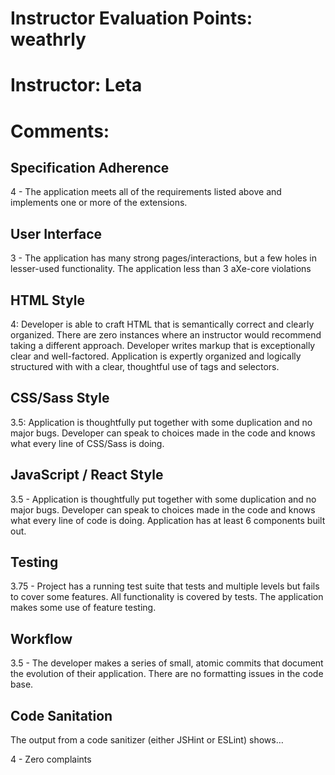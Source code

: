 # Instructor Evaluation Points: weathrly
# Instructor: Leta
# Comments:

## Specification Adherence

4 - The application meets all of the requirements listed above and implements one or more of the extensions.

## User Interface

3 - The application has many strong pages/interactions, but a few holes in lesser-used functionality. The application less than 3 aXe-core violations

## HTML Style

4: Developer is able to craft HTML that is semantically correct and clearly organized. There are zero instances where an instructor would recommend taking a different approach. Developer writes markup that is exceptionally clear and well-factored. Application is expertly organized and logically structured with with a clear, thoughtful use of tags and selectors.


## CSS/Sass Style

3.5: Application is thoughtfully put together with some duplication and no major bugs. Developer can speak to choices made in the code and knows what every line of CSS/Sass is doing.


## JavaScript / React Style

3.5 - Application is thoughtfully put together with some duplication and no major bugs. Developer can speak to choices made in the code and knows what every line of code is doing. Application has at least 6 components built out.


## Testing

3.75 - Project has a running test suite that tests and multiple levels but fails to cover some features. All functionality is covered by tests. The application makes some use of feature testing.


## Workflow

3.5 - The developer makes a series of small, atomic commits that document the evolution of their application. There are no formatting issues in the code base.


## Code Sanitation

The output from a code sanitizer (either JSHint or ESLint) shows…

4 - Zero complaints
